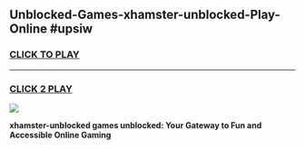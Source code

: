
## Unblocked-Games-xhamster-unblocked-Play-Online #upsiw
<h3>
<a href="https://news.freeplayer.one?title=xhamster-unblocked&ref=3">CLICK TO PLAY</a></h3>
<hr>

<h3>
<a href="https://news.freeplayer.one?title=xhamster-unblocked&ref=3">CLICK 2 PLAY</a>
  
</h3>

<a href="https://news.freeplayer.one?title=xhamster-unblocked&ref=3"><img src="https://clearcache.store/games.png"></a>


**xhamster-unblocked games unblocked: Your Gateway to Fun and Accessible Online Gaming**
